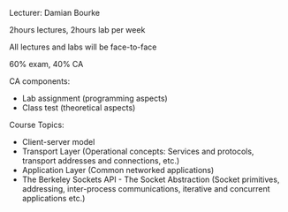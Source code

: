Lecturer: Damian Bourke

2hours lectures, 2hours lab per week

All lectures and labs will be face-to-face

60% exam, 40% CA

CA components:
- Lab assignment (programming aspects)
- Class test (theoretical aspects)

Course Topics:
- Client-server model
- Transport Layer (Operational concepts: Services and protocols, transport addresses and connections, etc.)
- Application Layer (Common networked applications)
- The Berkeley Sockets API - The Socket Abstraction (Socket primitives, addressing, inter-process communications, iterative and concurrent applications etc.)